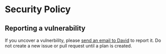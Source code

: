 # Security Policy

## Reporting a vulnerability

If you uncover a vulnerbility, please [send an email to 
David](mailto:contact@jsdevs.com) to report it. Do not create a new issue or
pull request until a plan is created.
